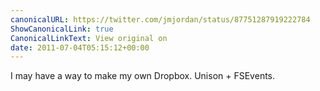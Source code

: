 ```yaml
---
canonicalURL: https://twitter.com/jmjordan/status/87751287919222784
ShowCanonicalLink: true
CanonicalLinkText: View original on
date: 2011-07-04T05:15:12+00:00
---
```

I may have a way to make my own Dropbox. Unison + FSEvents.